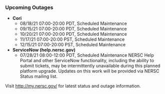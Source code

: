 ### Upcoming Outages 

- **Cori**
    - 08/18/21 07:00-20:00 PDT, Scheduled Maintenance
    - 09/15/21 07:00-20:00 PDT, Scheduled Maintenance
    - 10/20/21 07:00-20:00 PDT, Scheduled Maintenance
    - 11/17/21 07:00-20:00 PST, Scheduled Maintenance
    - 12/15/21 07:00-20:00 PST, Scheduled Maintenance
- **ServiceNow (help.nersc.gov)**
    - 07/28/21 08:00-12:00 PDT, Scheduled Maintenance
      NERSC Help Portal and other ServiceNow functionality, including the 
      ability to submit tickets, may be intermittently unavailable during 
      this planned platform upgrade. Updates on this work will be provided 
      via NERSC Status mailing list.

Visit <http://my.nersc.gov/> for latest status and outage information.

